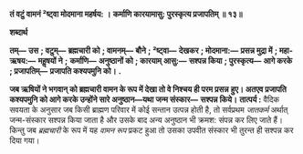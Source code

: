 **तं वटुं वामनं ²ष्ट्वा मोदमाना महर्षय: ।** **कर्माणि कारयामासु: पुरस्कृत्य प्रजापतिम् ॥ १३॥** 

**शब्दार्थ** 

**तम्—** **उस** **; वटुम्—** **ब्रह्मचारी को** **; वामनम्—** **बौने** **; ²ष्ट्वा—** **देखकर** **; मोदमाना:—** **प्रसन्न मुद्रा में** **; महा-ऋषय:—** **महॢषयों ने** **;** **कर्माणि—** **अनुष्ठानों को** **; कारयाम् आसु:—** **सश्पन्न किया** **; पुरस्कृत्य—** **आगे करके** **; प्रजापतिम्—** **प्रजापति कश्यपमुनि को।** **.** 

**जब ऋषियों ने भगवान् को ब्रह्मचारी वामन के रूप में देखा तो वे निश्चय ही परम प्रसन्न** **हुए। अतएव प्रजापति कश्यपमुनि को आगे करके उन्होंने सारे अनुष्ठान—यथा जन्म संस्कार—** **सश्पन्न किये।** **तात्पर्य :** वैदिक सवयता के अनुसार जब किसी ब्राह्मण परिवार में कोई सन्तान उत्पन्न होती है, तो सर्वप्रथम *जातकर्म* अर्थात् जन्म-संस्कार सश्पन्न किया जाता है और उसके बाद अन्य अनुष्ठान भी क्रमश: संपन्न कर लिए जाते हैं। किन्तु जब *ब्रह्मचारी* के रूप में यह *वामन रूप* प्रकट हुआ तो उसका उपवीत संस्कार भी तुरन्त ही सश्पन्न कर दिया गया।  